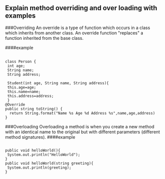 ## Explain method overriding and over loading with examples

###Overriding
An override is a type of function which occurs in a class which inherits from another class. An override function "replaces" a function inherited from the base class.

####example
<pre> <code>
class Person {  
 int age;  
 String name;  
 String address;  

 Student(int age, String name, String address){  
 this.age=age;  
 this.name=name;  
 this.address=address;  
 }  
@Override
public string toString() {
  return String.format("Name %s Age %d Address %s",name,age,address)
}
</code></pre>

###Overloading
Overloading a method is when you create a new method with an identical name to the original but with different parameters (different method signatures).
####example
<pre><code>
public void helloWorld(){
 System.out.println("HelloWorld");
}
public void helloWorld(string greeting){
 System.out.println(greeting);
}
</code></pre>
